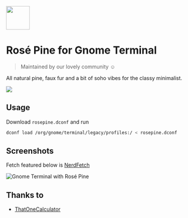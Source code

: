 <img src="https://github.com/rose-pine/rose-pine-theme/raw/main/assets/icon.png" width="64" />

# Rosé Pine for Gnome Terminal

> Maintained by our lovely community ☺️

All natural pine, faux fur and a bit of soho vibes for the classy minimalist.

[![](https://img.shields.io/badge/Rosé%20Pine%20Theme-191724)](https://github.com/rose-pine/rose-pine-theme)

## Usage


Download `rosepine.dconf` and run 
```sh
dconf load /org/gnome/terminal/legacy/profiles:/ < rosepine.dconf
```

## Screenshots

Fetch featured below is [NerdFetch](https://github.com/thatonecalculator/nerdfetch)

![Gnome Terminal with Rosé Pine](https://i.imgur.com/R656hHS.png)

## Thanks to 

- [ThatOneCalculator](https://github.com/thatonecalculator)
